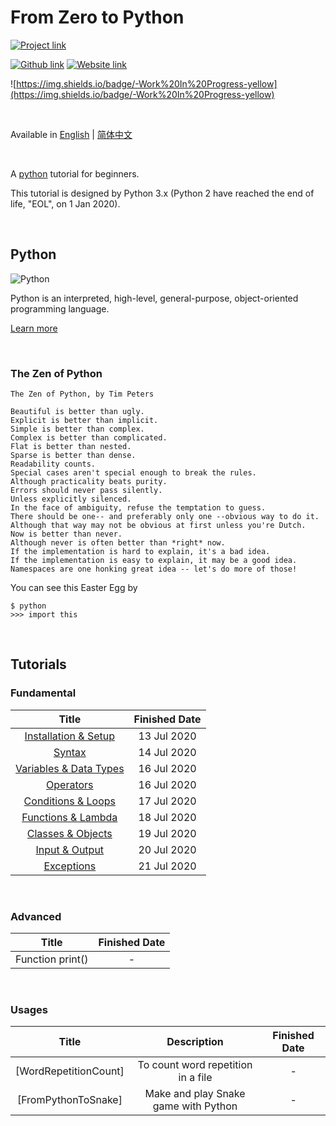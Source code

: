 # From Zero to Python
[![Project link](https://img.shields.io/badge/From%200%20To-Python-blue?style=for-the-badge&logo=Python&logoColor=FFD43B&logoWidth=15&labelColor=566163&color=3776AB)](https://github.com/FaDrYL/From0ToPython) 

[![Github link](https://img.shields.io/badge/FaDrYL--blue?style=social&logo=Github&logoWidth=15)](https://github.com/FaDrYL)
[![Website link](https://img.shields.io/badge/FaDr-YL-blue?style=flat&color=009f9f)](https://www.fadryl.com/)

![https://img.shields.io/badge/-Work%20In%20Progress-yellow](https://img.shields.io/badge/-Work%20In%20Progress-yellow)

<br/>

Available in 
[English](README.md) | 
[简体中文](README_zh_CN.md)

<br/>

A [python](https://www.python.org/) tutorial for beginners.

This tutorial is designed by Python 3.x (Python 2 have reached the end of life, "EOL", on 1 Jan 2020).

<br/>

## Python
![Python](https://www.python.org/static/img/python-logo@2x.png) 

Python is an interpreted, high-level, general-purpose, object-oriented programming language.

[Learn more](<https://www.wikiwand.com/en/Python_(programming_language)>)

<br/>

### The Zen of Python

```
The Zen of Python, by Tim Peters

Beautiful is better than ugly.
Explicit is better than implicit.
Simple is better than complex.
Complex is better than complicated.
Flat is better than nested.
Sparse is better than dense.
Readability counts.
Special cases aren't special enough to break the rules.
Although practicality beats purity.
Errors should never pass silently.
Unless explicitly silenced.
In the face of ambiguity, refuse the temptation to guess.
There should be one-- and preferably only one --obvious way to do it.
Although that way may not be obvious at first unless you're Dutch.
Now is better than never.
Although never is often better than *right* now.
If the implementation is hard to explain, it's a bad idea.
If the implementation is easy to explain, it may be a good idea.
Namespaces are one honking great idea -- let's do more of those!
```

You can see this Easter Egg by
```
$ python
>>> import this
```

<br/>

## Tutorials
### Fundamental
|    Title    | Finished Date |
|:-----------:|:-------------:|
| [Installation & Setup](src/Fundamental/Installation_Setup/Installation_Setup_en_US.md) | 13 Jul 2020 |
| [Syntax](src/Fundamental/Syntax/Syntax_en_US.md) | 14 Jul 2020 |
| [Variables & Data Types](src/Fundamental/Variables_Data_Types/Variables_Data_Types_en_US.md) | 16 Jul 2020 |
| [Operators](src/Fundamental/Operators/Operators_en_US.md) | 16 Jul 2020 |
| [Conditions & Loops](src/Fundamental/Conditions_Loops/Conditions_Loops_en_US.md) | 17 Jul 2020 |
| [Functions & Lambda](src/Fundamental/Functions_Lambda/Functions_Lambda_en_US.md) | 18 Jul 2020 |
| [Classes & Objects](src/Fundamental/Classes_Objects/Classes_Objects_en_US.md) | 19 Jul 2020 |
| [Input & Output](src/Fundamental/Input_Output/Input_Output_en_US.md) | 20 Jul 2020 |
| [Exceptions](src/Fundamental/Exceptions/Exceptions_en_US.md) | 21 Jul 2020 |

<br/>

### Advanced
|    Title    | Finished Date |
|:-----------:|:-------------:|
|  Function print() | - |

<br/>

### Usages
| Title | Description | Finished Date |
|:-----:|:-----------:|:-------------:|
| [WordRepetitionCount] | To count word repetition in a file | - |
| [FromPythonToSnake] | Make and play Snake game with Python | - |


